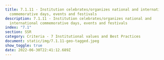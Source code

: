 ```yaml
---
title: 7.1.11 - Institution celebrates/organizes national and international
  commemorative days, events and festivals
description: 7.1.11 - Institution celebrates/organizes national and
  international commemorative days, events and festivals
index: "7.1"
section: SSR
category: Criteria - 7 Institutional values and Best Practices
document: static/img/7.1.11-geo-tagged.jpeg
show_toggle: true
date: 2022-06-30T22:41:12.689Z
---
```

